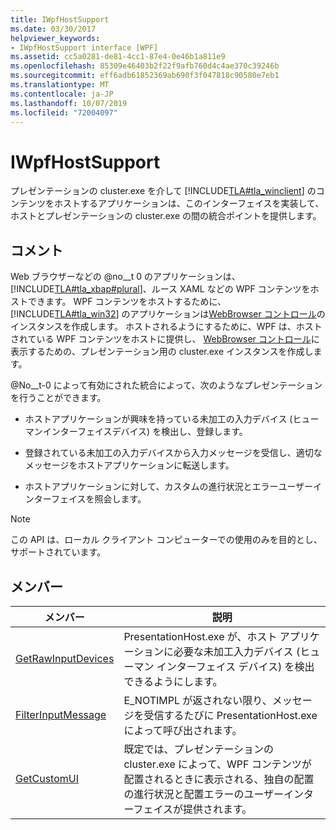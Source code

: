```yaml
---
title: IWpfHostSupport
ms.date: 03/30/2017
helpviewer_keywords:
- IWpfHostSupport interface [WPF]
ms.assetid: cc5a0281-de81-4cc1-87e4-0e46b1a811e9
ms.openlocfilehash: 85309e46403b2f22f9afb760d4c4ae370c39246b
ms.sourcegitcommit: eff6adb61852369ab690f3f047818c90580e7eb1
ms.translationtype: MT
ms.contentlocale: ja-JP
ms.lasthandoff: 10/07/2019
ms.locfileid: "72004097"
---
```

# <a name="iwpfhostsupport"></a>IWpfHostSupport
プレゼンテーションの cluster.exe を介して [!INCLUDE[TLA#tla_winclient](../../../../includes/tlasharptla-winclient-md.md)] のコンテンツをホストするアプリケーションは、このインターフェイスを実装して、ホストとプレゼンテーションの cluster.exe の間の統合ポイントを提供します。  
  
## <a name="remarks"></a>コメント  
 Web ブラウザーなどの @no__t 0 のアプリケーションは、[!INCLUDE[TLA#tla_xbap#plural](../../../../includes/tlasharptla-xbapsharpplural-md.md)]、ルース XAML などの WPF コンテンツをホストできます。 WPF コンテンツをホストするために、[!INCLUDE[TLA#tla_win32](../../../../includes/tlasharptla-win32-md.md)] のアプリケーションは[WebBrowser コントロール](https://go.microsoft.com/fwlink/?LinkId=97911)のインスタンスを作成します。 ホストされるようにするために、WPF は、ホストされている WPF コンテンツをホストに提供し、 [WebBrowser コントロール](https://go.microsoft.com/fwlink/?LinkId=97911)に表示するための、プレゼンテーション用の cluster.exe インスタンスを作成します。  
  
 @No__t-0 によって有効にされた統合によって、次のようなプレゼンテーションを行うことができます。  
  
- ホストアプリケーションが興味を持っている未加工の入力デバイス (ヒューマンインターフェイスデバイス) を検出し、登録します。  
  
- 登録されている未加工の入力デバイスから入力メッセージを受信し、適切なメッセージをホストアプリケーションに転送します。  
  
- ホストアプリケーションに対して、カスタムの進行状況とエラーユーザーインターフェイスを照会します。  
  
> [!NOTE]
> この API は、ローカル クライアント コンピューターでの使用のみを目的とし、サポートされています。  
  
## <a name="members"></a>メンバー  
  
|メンバー|説明|  
|------------|-----------------|  
|[GetRawInputDevices](getrawinputdevices.md)|PresentationHost.exe が、ホスト アプリケーションに必要な未加工入力デバイス (ヒューマン インターフェイス デバイス) を検出できるようにします。|  
|[FilterInputMessage](filterinputmessage.md)|E_NOTIMPL が返されない限り、メッセージを受信するたびに PresentationHost.exe によって呼び出されます。|  
|[GetCustomUI](getcustomui.md)|既定では、プレゼンテーションの cluster.exe によって、WPF コンテンツが配置されるときに表示される、独自の配置の進行状況と配置エラーのユーザーインターフェイスが提供されます。|
